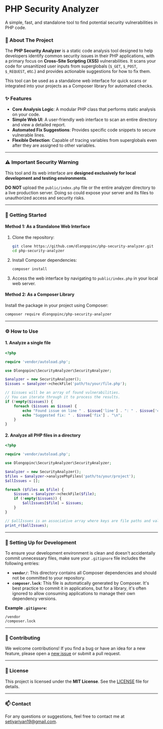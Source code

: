 # PHP Security Analyzer

[](https://www.google.com/search?q=https://packagist.org/packages/dlongopinc/php-security-analyzer)
[](https://www.google.com/search?q=https://packagist.org/packages/dlongopinc/php-security-analyzer)
[](https://www.google.com/search?q=https://packagist.org/packages/dlongopinc/php-security-analyzer)

A simple, fast, and standalone tool to find potential security vulnerabilities in PHP code.

### 📜 About The Project

The **PHP Security Analyzer** is a static code analysis tool designed to help developers identify common security issues in their PHP applications, with a primary focus on **Cross-Site Scripting (XSS)** vulnerabilities. It scans your code for unsanitized user inputs from superglobals (`$_GET`, `$_POST`, `$_REQUEST`, etc.) and provides actionable suggestions for how to fix them.

This tool can be used as a standalone web interface for quick scans or integrated into your projects as a Composer library for automated checks.

### ✨ Features

  * **Core Analysis Logic**: A modular PHP class that performs static analysis on your code.
  * **Simple Web UI**: A user-friendly web interface to scan an entire directory and view a detailed report.
  * **Automated Fix Suggestions**: Provides specific code snippets to secure vulnerable lines.
  * **Flexible Detection**: Capable of tracing variables from superglobals even after they are assigned to other variables.

-----

### ⚠️ Important Security Warning

This tool and its web interface are **designed exclusively for local development and testing environments**.

**DO NOT** upload the `public/index.php` file or the entire analyzer directory to a live production server. Doing so could expose your server and its files to unauthorized access and security risks.

-----

### 🚀 Getting Started

#### Method 1: As a Standalone Web Interface

1.  Clone the repository:
    ```bash
    git clone https://github.com/dlongopinc/php-security-analyzer.git
    cd php-security-analyzer
    ```
2.  Install Composer dependencies:
    ```bash
    composer install
    ```
3.  Access the web interface by navigating to `public/index.php` in your local web server.

#### Method 2: As a Composer Library

Install the package in your project using Composer:

```bash
composer require dlongopinc/php-security-analyzer
```

-----

### ⚙️ How to Use

#### 1\. Analyze a single file

```php
<?php

require 'vendor/autoload.php';

use Dlongopinc\SecurityAnalyzer\SecurityAnalyzer;

$analyzer = new SecurityAnalyzer();
$issues = $analyzer->checkFile('path/to/your/file.php');

// $issues will be an array of found vulnerabilities.
// You can iterate through it to process the results.
if (!empty($issues)) {
    foreach ($issues as $issue) {
        echo "Found issue on line " . $issue['line'] . ": " . $issue['code'] . "\n";
        echo "Suggested fix: " . $issue['fix'] . "\n";
    }
}
```

#### 2\. Analyze all PHP files in a directory

```php
<?php

require 'vendor/autoload.php';

use Dlongopinc\SecurityAnalyzer\SecurityAnalyzer;

$analyzer = new SecurityAnalyzer();
$files = $analyzer->analyzePhpFiles('path/to/your/project');
$allIssues = [];

foreach ($files as $file) {
    $issues = $analyzer->checkFile($file);
    if (!empty($issues)) {
        $allIssues[$file] = $issues;
    }
}

// $allIssues is an associative array where keys are file paths and values are issue arrays.
print_r($allIssues);
```

-----

### 🔧 Setting Up for Development

To ensure your development environment is clean and doesn't accidentally commit unnecessary files, make sure your `.gitignore` file includes the following entries:

  * **`vendor/`**: This directory contains all Composer dependencies and should not be committed to your repository.
  * **`composer.lock`**: This file is automatically generated by Composer. It's best practice to commit it in applications, but for a library, it's often ignored to allow consuming applications to manage their own dependency versions.

**Example `.gitignore`:**

```
/vendor
/composer.lock
```

-----

### 🤝 Contributing

We welcome contributions\! If you find a bug or have an idea for a new feature, please open a [new issue](https://www.google.com/search?q=https://github.com/dlongopinc/php-security-analyzer/issues) or submit a pull request.

-----

### 📄 License

This project is licensed under the **MIT License**. See the [LICENSE](https://github.com/dlongopinc/php-security-analyzer/blob/main/LICENSE) file for details.

-----

### 📫 Contact

For any questions or suggestions, feel free to contact me at [setiyariyan19@gmail.com](mailto:setiyariyan19@gmail.com).